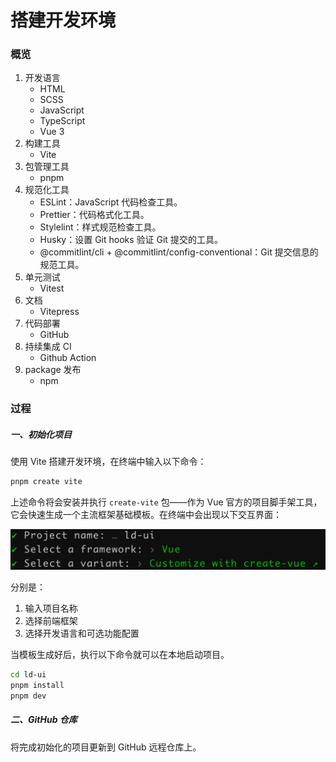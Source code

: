 # 搭建开发环境

### 概览

1. 开发语言
   - HTML
   - SCSS
   - JavaScript
   - TypeScript
   - Vue 3
2. 构建工具
   - Vite
3. 包管理工具
   - pnpm
4. 规范化工具
   - ESLint：JavaScript 代码检查工具。
   - Prettier：代码格式化工具。
   - Stylelint：样式规范检查工具。
   - Husky：设置 Git hooks 验证 Git 提交的工具。
   - @commitlint/cli + @commitlint/config-conventional：Git 提交信息的规范工具。
5. 单元测试
   - Vitest
6. 文档
   - Vitepress
7. 代码部署
   - GitHub
8. 持续集成 CI
   - Github Action
9. package 发布
   - npm

### 过程

##### 一、初始化项目

使用 Vite 搭建开发环境，在终端中输入以下命令：

```bash
pnpm create vite
```

上述命令将会安装并执行 `create-vite` 包——作为 Vue 官方的项目脚手架工具，它会快速生成一个主流框架基础模板。在终端中会出现以下交互界面：

![vite-init](./imgs/vite-init.png)

分别是：

1. 输入项目名称
2. 选择前端框架
3. 选择开发语言和可选功能配置

当模板生成好后，执行以下命令就可以在本地启动项目。

```bash
cd ld-ui
pnpm install
pnpm dev
```

##### 二、GitHub 仓库

将完成初始化的项目更新到 GitHub 远程仓库上。

